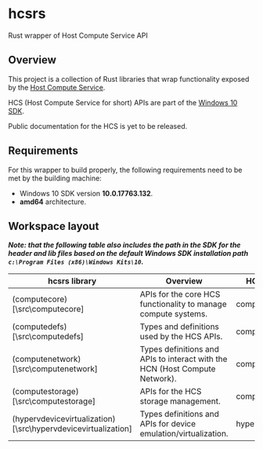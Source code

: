 # hcsrs
Rust wrapper of Host Compute Service API

## Overview

This project is a collection of Rust libraries that wrap functionality exposed by the [Host Compute Service](https://blogs.technet.microsoft.com/virtualization/2017/01/27/introducing-the-host-compute-service-hcs/).

HCS (Host Compute Service for short) APIs are part of the [Windows 10 SDK](https://developer.microsoft.com/en-us/windows/downloads/windows-10-sdk).

Public documentation for the HCS is yet to be released.

## Requirements

For this wrapper to build properly, the following requirements need to be met by the building machine:

- Windows 10 SDK version **10.0.17763.132**.
- **amd64** architecture.

## Workspace layout

**_Note: that the following table also includes the path in the SDK for the header and lib files based on the default Windows SDK installation path `c:\Program Files (x86)\Windows Kits\10`._**

| hcsrs library | Overview | HCS API C Header file | .h path in SDK | .lib path in SDK |
| -- | -- | -- | -- | -- |
| (computecore)[\src\computecore] | APIs for the core HCS functionality to manage compute systems. | computecore.h | C:\Program Files (x86)\Windows Kits\10\Include\10.0.17763.0\um\computecore.h | C:\Program Files (x86)\Windows Kits\10\Lib\10.0.17763.0\um\x64\computecore.lib |
| (computedefs)[\src\computedefs] | Types and definitions used by the HCS APIs. | computedefs.h | C:\Program Files (x86)\Windows Kits\10\Include\10.0.17763.0\um\computedefs.h | C:\Program Files (x86)\Windows Kits\10\Lib\10.0.17763.0\um\x64\computedefs.lib |
| (computenetwork)[\src\computenetwork] | Types definitions and APIs to interact with the HCN (Host Compute Network).  | computenetwork.h | C:\Program Files (x86)\Windows Kits\10\Include\10.0.17763.0\um\computenetwork.h | C:\Program Files (x86)\Windows Kits\10\Lib\10.0.17763.0\um\x64\computenetwork.lib |
| (computestorage)[\src\computestorage] | APIs for the HCS storage management. | computestorage.h | C:\Program Files (x86)\Windows Kits\10\Include\10.0.17763.0\um\computestorage.h | C:\Program Files (x86)\Windows Kits\10\Lib\10.0.17763.0\um\x64\computestorage.lib |
| (hypervdevicevirtualization)[\src\hypervdevicevirtualization] | Types definitions and APIs for device emulation/virtualization. | hypervdevicevirtualization.h | C:\Program Files (x86)\Windows Kits\10\Include\10.0.17763.0\um\hypervdevicevirtualization.h | C:\Program Files (x86)\Windows Kits\10\Lib\10.0.17763.0\um\x64\vmdevicehost.lib |
